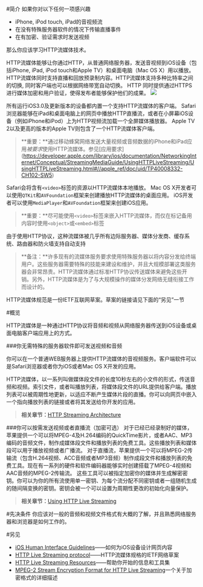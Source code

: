 #简介
如果你对以下任何一项感兴趣
- iPhone, iPod touch, iPad的音视频流
- 在没有特殊服务器软件的情况下传输直播事件
- 在有加密、验证需求时发送视频

那么你应该学习HTTP流媒体技术。

HTTP流媒体能够让你通过HTTP，从普通网络服务器，发送音视频到iOS设备（包括iPhone, iPad, iPod touch和Apple TV）和桌面电脑（Mac OS X）用以播放。 HTTP流媒体同时支持直播和回放预录制内容。HTTP流媒体支持多种比特率之间的切换, 同时客户端也可以根据网络带宽自动切换。 HTTP 同时提供通过HTTPS进行媒体加密和用户验证，使得发布者能够保护他们的成果。
![](https://developer.apple.com/library/ios/documentation/NetworkingInternet/Conceptual/StreamingMediaGuide/art/transport_stream_2x.png)

所有运行iOS3.0及更新版本的设备都内置一个支持HTTP流媒体的客户端。 Safari浏览器能够在iPad和桌面电脑上的网页中播放HTTP直播流，或者在小屏幕iOS设备（例如iPhone和iPod）上为HTTP视频流加载一个全屏媒体播放器。 Apple TV 2以及更高的版本的Apple TV则包含了一个HTTP流媒体客户端。

> **重要：**通过移动蜂窝网络发送大量视频或音频数据的iPhone和iPad应用*被要求*使用HTTP流媒体。参见[应用要求]
(https://developer.apple.com/library/ios/documentation/NetworkingInternet/Conceptual/StreamingMediaGuide/UsingHTTPLiveStreaming/UsingHTTPLiveStreaming.html#//apple_ref/doc/uid/TP40008332-CH102-SW5)

Safari会将含有`<video>`标签的资源以HTTP流媒体本地播放。 Mac OS X开发者可以使用`QTKit`和`AVFoundation`框架来创建播放HTTP流媒体的桌面应用。 iOS开发者可以使用`MediaPlayer`和`AVFoundation`框架来创建iOS应用。

> **重要：**尽可能使用`<video>`标签来嵌入HTTP流媒体，而仅在标记备用内容时使用`<object>`或`<embed>`标签

由于使用HTTP协议，这种流媒体被几乎所有边际服务器、媒体分发商、缓存系统、路由器和防火墙支持自动支持

> **备注：**许多现有的流媒体服务要求使用特殊服务器以将内容分发给终端用户。这些服务器需要特殊的技能来建设和维护，并且大规模部署这类服务器会非常昂贵。HTTP流媒体通过标准HTTP协议传送媒体来避免这些开销。另外，HTTP流媒体是为了与大规模操作的媒体分发网络无缝衔接工作而设计的。

HTTP流媒体规范是一份IETF互联网草案。草案的链接请见下面的“另见”一节

#概览

HTTP流媒体是一种通过HTTP协议将音频和视频从网络服务器传送到iOS设备或桌面电脑客户端应用上的方式。

###你无需特殊的服务器软件即可发送视频和音频

你可以在一个普通WEB服务器上提供HTTP流媒体的音视频服务。客户端软件可以是Safari浏览器或者你为iOS或者Mac OS X开发的应用。

HTTP流媒体，以一系列叫做媒体段文件的长度10秒左右的小文件的形式，传送音频和视频。索引文件，或者叫播放列表，将媒体段文件的URL提供给客户端。播放列表可以被周期性地更新，以适应不断产生媒体片段的直播。你可以向网页中嵌入一个指向播放列表的链接或者将其发送给你开发的应用。

>**相关章节：**[HTTP Streaming Architecture
](https://developer.apple.com/library/ios/documentation/NetworkingInternet/Conceptual/StreamingMediaGuide/HTTPStreamingArchitecture/HTTPStreamingArchitecture.html#//apple_ref/doc/uid/TP40008332-CH101-SW2)

###你可以按需发送视频或者直播流（加密可选）
对于已经已经录制好的媒体，苹果提供一个可以将MPEG-4及H.264编码的QuickTime影片，或者AAC、MP3编码的音频文件，制作成媒体段文件和播放列表的免费工具。这些播放列表和媒体段可以用于播放视频或者广播流。
对于直播流，苹果提供一个可以将MPEG-2传输流（包含H.264视频、ACC音频或者MP3音频）制作成段文件和播放列表的免费工具。现在有一系列的硬件和软件编码器能够实时创建搭载了MPEG-4视频和AAC音频的MPEG-2传输流。
这些工具可以被指定加密你的媒体并生成解密密钥。你可以为你的所有流使用单一密钥、为每个流分配不同密钥或者一组随机生成的随间隔变换的密钥。密钥会被一个可以设置为周期性更改的初始化向量保护。

>**相关章节：**[Using HTTP Live Streaming
](https://developer.apple.com/library/ios/documentation/NetworkingInternet/Conceptual/StreamingMediaGuide/UsingHTTPLiveStreaming/UsingHTTPLiveStreaming.html#//apple_ref/doc/uid/TP40008332-CH102-SW1)

#先决条件
你应该对一般的音频和视频文件格式有大概的了解，并且熟悉网络服务器和浏览器是如何工作的。

#另见
- [iOS Human Interface Guidelines](https://developer.apple.com/library/ios/documentation/UserExperience/Conceptual/MobileHIG/index.html#//apple_ref/doc/uid/TP40006556)——如何为iOS设备设计网页内容
- [HTTP Live Streaming protocol]()——HTTP流媒体规格的IETF网络草案
- [HTTP Live Streaming Resources](https://developer.apple.com/streaming/)——帮助你开始的信息和工具集
- [MPEG-2 Stream Encryption Format for HTTP Live Streaming](https://developer.apple.com/library/ios/documentation/AudioVideo/Conceptual/HLS_Sample_Encryption/Intro/Intro.html#//apple_ref/doc/uid/TP40012862)一个关于加密格式的详细描述

